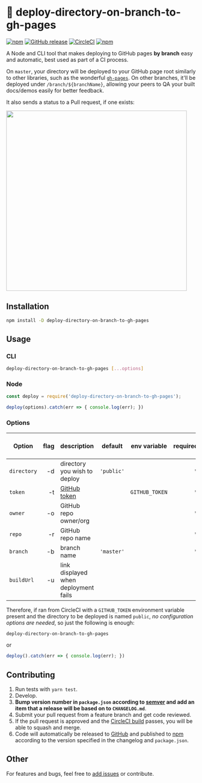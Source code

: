 # :rocket: deploy-directory-on-branch-to-gh-pages

[![npm](https://img.shields.io/npm/v/deploy-directory-on-branch-to-gh-pages.svg)](https://www.npmjs.com/package/deploy-directory-on-branch-to-gh-pages)
[![GitHub release](https://img.shields.io/github/release/oliverviljamaa/deploy-directory-on-branch-to-gh-pages.svg)](https://github.com/oliverviljamaa/deploy-directory-on-branch-to-gh-pages/releases)
[![CircleCI](https://img.shields.io/circleci/project/github/oliverviljamaa/deploy-directory-on-branch-to-gh-pages/beta.svg)](https://circleci.com/gh/oliverviljamaa/deploy-directory-on-branch-to-gh-pages)
[![npm](https://img.shields.io/npm/l/deploy-directory-on-branch-to-gh-pages.svg)](https://github.com/oliverviljamaa/deploy-directory-on-branch-to-gh-pages/blob/beta/LICENSE)

A Node and CLI tool that makes deploying to GitHub pages **by branch** easy and automatic, best used as part of a CI process.

On `master`, your directory will be deployed to your GitHub page root similarly to other libraries, such as the wonderful [`gh-pages`](https://www.npmjs.com/package/gh-pages).
On other branches, it'll be deployed under `/branch/${branchName}`, allowing your peers to QA your built docs/demos easily for better feedback.

It also sends a status to a Pull request, if one exists:

<img src="https://user-images.githubusercontent.com/5443561/37659087-e9f1cc14-2c46-11e8-82cf-1e76750d0e3f.gif" width="480">

## Installation

```bash
npm install -D deploy-directory-on-branch-to-gh-pages
```

## Usage

### CLI

```bash
deploy-directory-on-branch-to-gh-pages [...options]
```

### Node

```javascript
const deploy = require('deploy-directory-on-branch-to-gh-pages');

deploy(options).catch(err => { console.log(err); })
```

### Options

| Option      | flag  | description                                        | default    | env variable   | required | required with CircleCI |
|-------------|------:|----------------------------------------------------|------------|----------------|---------:|-----------------------:|
| `directory` |    -d | directory you wish to deploy                       | `'public'` |                |        * |                      * |
| `token`     |    -t | [GitHub token](https://github.com/settings/tokens) |            | `GITHUB_TOKEN` |        * |                      * |
| `owner`     |    -o | GitHub repo owner/org                              |            |                |        * |                        |
| `repo`      |    -r | GitHub repo name                                   |            |                |        * |                        |
| `branch`    |    -b | branch name                                        | `'master'` |                |        * |                        |
| `buildUrl`  |    -u | link displayed when deployment fails               |            |                |          |                        |

Therefore, if ran from CircleCI with a `GITHUB_TOKEN` environment variable present and the directory to be deployed is named `public`, _no configuration options are needed_, so just the following is enough:

```bash
deploy-directory-on-branch-to-gh-pages
```

or

```javascript
deploy().catch(err => { console.log(err); })
```

## Contributing

1. Run tests with `yarn test`.
1. Develop.
1. **Bump version number in `package.json` according to [semver](http://semver.org/) and add an item that a release will be based on to `CHANGELOG.md`**.
1. Submit your pull request from a feature branch and get code reviewed.
1. If the pull request is approved and the [CircleCI build](https://circleci.com/gh/oliverviljamaa/deploy-directory-on-branch-to-gh-pages) passes, you will be able to squash and merge.
1. Code will automatically be released to [GitHub](https://github.com/oliverviljamaa/deploy-directory-on-branch-to-gh-pages/releases) and published to [npm](https://www.npmjs.com/package/deploy-directory-on-branch-to-gh-pages) according to the version specified in the changelog and `package.json`.

## Other

For features and bugs, feel free to [add issues](https://github.com/oliverviljamaa/deploy-directory-on-branch-to-gh-pages/issues) or contribute.
